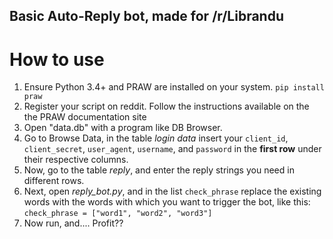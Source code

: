 ## Basic Auto-Reply bot, made for /r/Librandu

# How to use

1) Ensure Python 3.4+ and PRAW are installed on your system. `pip install praw`
2) Register your script on reddit. Follow the instructions available on the the PRAW documentation site
3) Open "data.db" with a program like DB Browser.
4) Go to Browse Data, in the table *login data* insert your `client_id`, `client_secret`, `user_agent`, `username`, and `password` in the **first row** under their respective columns.
5) Now, go to the table *reply*, and enter the reply strings you need in different rows.
6) Next, open *reply_bot.py*, and in the list `check_phrase` replace the existing words with the words with which you want to trigger the bot, like this:
	`check_phrase = ["word1", "word2", "word3"]`
7) Now run, and.... Profit??
